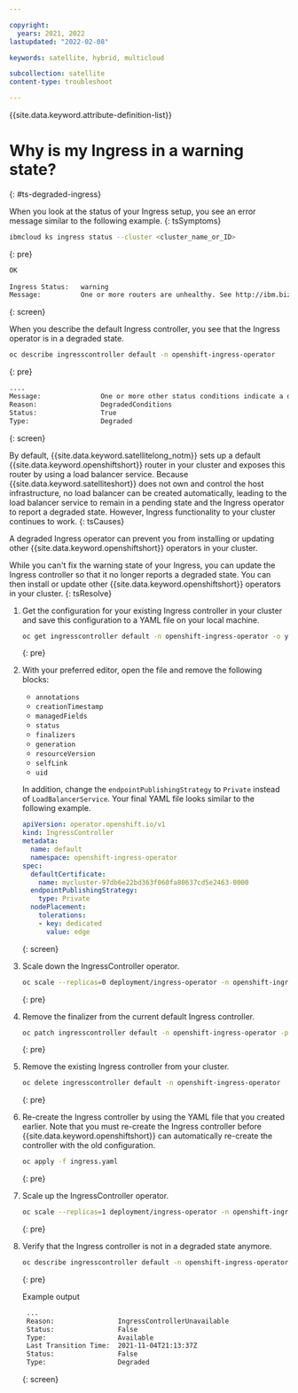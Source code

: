 ```yaml
---

copyright:
  years: 2021, 2022
lastupdated: "2022-02-08"

keywords: satellite, hybrid, multicloud

subcollection: satellite
content-type: troubleshoot

---
```


{{site.data.keyword.attribute-definition-list}}

# Why is my Ingress in a warning state?
{: #ts-degraded-ingress}



When you look at the status of your Ingress setup, you see an error message similar to the following example.
{: tsSymptoms}

```sh
ibmcloud ks ingress status --cluster <cluster_name_or_ID>
```
{: pre}

```sh
OK
                     
Ingress Status:   warning   
Message:          One or more routers are unhealthy. See http://ibm.biz/ingress-router-ts  
```
{: screen}

When you describe the default Ingress controller, you see that the Ingress operator is in a degraded state.

```sh
oc describe ingresscontroller default -n openshift-ingress-operator
```
{: pre}

```sh
....   
Message:               One or more other status conditions indicate a degraded state: LoadBalancerReady=False (LoadBalancerPending: The LoadBalancer service is pending)
Reason:                DegradedConditions
Status:                True
Type:                  Degraded
```
{: screen}


By default, {{site.data.keyword.satellitelong_notm}} sets up a default {{site.data.keyword.openshiftshort}} router in your cluster and exposes this router by using a load balancer service. Because {{site.data.keyword.satelliteshort}} does not own and control the host infrastructure, no load balancer can be created automatically, leading to the load balancer service to remain in a pending state and the Ingress operator to report a degraded state. However, Ingress functionality to your cluster continues to work.
{: tsCauses}

A degraded Ingress operator can prevent you from installing or updating other {{site.data.keyword.openshiftshort}} operators in your cluster.


While you can't fix the warning state of your Ingress, you can update the Ingress controller so that it no longer reports a degraded state. You can then install or update other {{site.data.keyword.openshiftshort}} operators in your cluster.
{: tsResolve}

1. Get the configuration for your existing Ingress controller in your cluster and save this configuration to a YAML file on your local machine.
    ```sh
    oc get ingresscontroller default -n openshift-ingress-operator -o yaml > ingress.yaml
    ```
    {: pre}

2. With your preferred editor, open the file and remove the following blocks:
    - `annotations`
    - `creationTimestamp`
    - `managedFields`
    - `status`
    - `finalizers`
    - `generation`
    - `resourceVersion`
    - `selfLink`
    - `uid`

    
    In addition, change the `endpointPublishingStrategy` to `Private` instead of `LoadBalancerService`. Your final YAML file looks similar to the following example.
    
    ```yaml
    apiVersion: operator.openshift.io/v1
    kind: IngressController
    metadata:
      name: default
      namespace: openshift-ingress-operator
    spec:
      defaultCertificate:
        name: mycluster-97db6e22bd363f060fa80637cd5e2463-0000
      endpointPublishingStrategy:
        type: Private
      nodePlacement:
        tolerations:
        - key: dedicated
          value: edge
    ```
   {: screen}

3. Scale down the IngressController operator.
    ```sh
    oc scale --replicas=0 deployment/ingress-operator -n openshift-ingress-operator
    ```
    {: pre}

4. Remove the finalizer from the current default Ingress controller.
    ```sh
    oc patch ingresscontroller default -n openshift-ingress-operator -p '{"metadata":{"finalizers":null}}' --type=merge
    ```
    {: pre}

5. Remove the existing Ingress controller from your cluster.
    ```sh
    oc delete ingresscontroller default -n openshift-ingress-operator
    ```
    {: pre}
    
6. Re-create the Ingress controller by using the YAML file that you created earlier. Note that you must re-create the Ingress controller before {{site.data.keyword.openshiftshort}} can automatically re-create the controller with the old configuration.
    ```sh
    oc apply -f ingress.yaml
    ```
    {: pre}

7. Scale up the IngressController operator.
    ```sh
    oc scale --replicas=1 deployment/ingress-operator -n openshift-ingress-operator
    ```
    {: pre}



8. Verify that the Ingress controller is not in a degraded state anymore.
    ```sh
    oc describe ingresscontroller default -n openshift-ingress-operator 
    ```
    {: pre}

    Example output
    ```sh
     ...
     Reason:                IngressControllerUnavailable
     Status:                False
     Type:                  Available
     Last Transition Time:  2021-11-04T21:13:37Z
     Status:                False
     Type:                  Degraded
    ```
    {: screen}
    
    
    
    
